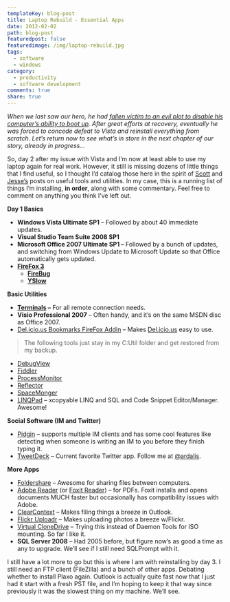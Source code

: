 ```yaml
---
templateKey: blog-post
title: Laptop Rebuild - Essential Apps
date: 2012-02-02
path: blog-post
featuredpost: false
featuredimage: /img/laptop-rebuild.jpg
tags:
  - software
  - windows
category:
  - productivity
  - software development
comments: true
share: true
---
```


_When we last saw our hero, he had_ [_fallen victim to an evil plot to disable his computer’s ability to boot up_](http://stevesmithblog.com/blog/vista-cleanup-may-corrupt-os-and-prevent-boot)_. After great efforts at recovery, eventually he was forced to concede defeat to Vista and reinstall everything from scratch. Let’s return now to see what’s in store in the next chapter of our story, already in progress…_

So, day 2 after my issue with Vista and I’m now at least able to use my laptop again for real work. However, it still is missing dozens of little things that I find useful, so I thought I’d catalog those here in the spirit of [Scott](http://www.hanselman.com/blog/ScottHanselmans2007UltimateDeveloperAndPowerUsersToolListForWindows.aspx) and [Jesse’s](http://silverlight.net/blogs/jesseliberty/archive/2008/11/02/my-favorite-utilities.aspx) posts on useful tools and utilities. In my case, this is a running list of things I’m installing, **in order**, along with some commentary. Feel free to comment on anything you think I’ve left out.

**Day 1 Basics**

- **Windows Vista Ultimate SP1** – Followed by about 40 immediate updates.
- **Visual Studio Team Suite 2008 SP1**
- **Microsoft Office 2007 Ultimate SP1 –** Followed by a bunch of updates, and switching from Windows Update to Microsoft Update so that Office automatically gets updated.
- **[FireFox 3](http://www.mozilla.com/en-US/firefox)**
    - **[FireBug](https://addons.mozilla.org/en-US/firefox/search?q=firebug&cat=all)**
    - **[YSlow](https://addons.mozilla.org/en-US/firefox/addon/5369)**

**Basic Utilities**

- **[Terminals](http://www.codeplex.com/Terminals) –** For all remote connection needs.
- **Visio Professional 2007** – Often handy, and it’s on the same MSDN disc as Office 2007.
- [Del.icio.us Bookmarks FireFox Addin](https://addons.mozilla.org/en-US/firefox/addon/3615) – Makes [Del.icio.us](http://del.icio.us) easy to use.

> The following tools just stay in my C:Util folder and get restored from my backup.

- [DebugView](http://technet.microsoft.com/en-us/sysinternals/bb896647.aspx)
- [Fiddler](http://www.fiddlertool.com/fiddler/version.asp)
- [ProcessMonitor](http://technet.microsoft.com/en-us/sysinternals/bb896645.aspx)
- [Reflector](http://www.red-gate.com/products/reflector)
- [SpaceMonger](http://www.sixty-five.cc/sm/v1x.php)
- [LINQPad](http://linqpad.net) – xcopyable LINQ and SQL and Code Snippet Editor/Manager. Awesome!

**Social Software (IM and Twitter)**

- [Pidgin](http://www.pidgin.im/download) – supports multiple IM clients and has some cool features like detecting when someone is writing an IM to you before they finish typing it.
- [TweetDeck](http://www.tweetdeck.com/beta) – Current favorite Twitter app. Follow me at [@ardalis](http://twitter.com/ardalis).

**More Apps**

- [Foldershare](http://www.foldershare.com) – Awesome for sharing files between computers.
- [Adobe Reader](http://www.adobe.com/products/acrobat/readstep2_servefile.html?option=full&order=1&type=rs2_main&language=English&platform=WinVIS&hasjavascript=1&dlm=nos&rdr_ver=reader9&alt_offer_d=0) (or [Foxit Reader](http://www.foxitsoftware.com/pdf/rd_intro.php)) – for PDFs. Foxit installs and opens documents MUCH faster but occasionally has compatibility issues with Adobe.
- [ClearContext](http://clearcontext.com) – Makes filing things a breeze in Outlook.
- [Flickr Uploadr](http://www.flickr.com/tools) – Makes uploading photos a breeze w/Flickr.
- [Virtual CloneDrive](http://www.slysoft.com/en/download.html) – Trying this instead of Daemon Tools for ISO mounting. So far I like it.
- **SQL Server 2008** – Had 2005 before, but figure now’s as good a time as any to upgrade. We’ll see if I still need SQLPrompt with it.

I still have a lot more to go but this is where I am with reinstalling by day 3. I still need an FTP client (FileZilla) and a bunch of other apps. Debating whether to install Plaxo again. Outlook is actually quite fast now that I just had it start with a fresh PST file, and I’m hoping to keep it that way since previously it was the slowest thing on my machine. We’ll see.
